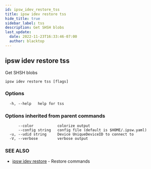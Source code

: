 ```yaml
---
id: ipsw_idev_restore_tss
title: ipsw idev restore tss
hide_title: true
sidebar_label: tss
description: Get SHSH blobs
last_update:
  date: 2022-11-23T16:33:46-07:00
  author: blacktop
---
```

## ipsw idev restore tss

Get SHSH blobs

```
ipsw idev restore tss [flags]
```

### Options

```
  -h, --help   help for tss
```

### Options inherited from parent commands

```
      --color           colorize output
      --config string   config file (default is $HOME/.ipsw.yaml)
  -u, --udid string     Device UniqueDeviceID to connect to
  -V, --verbose         verbose output
```

### SEE ALSO

* [ipsw idev restore](/docs/cli/restore/ipsw_idev_restore)	 - Restore commands

